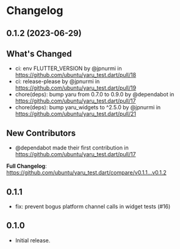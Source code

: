 # Changelog

## 0.1.2 (2023-06-29)

## What's Changed
* ci: env FLUTTER_VERSION by @jpnurmi in https://github.com/ubuntu/yaru_test.dart/pull/18
* ci: release-please by @jpnurmi in https://github.com/ubuntu/yaru_test.dart/pull/19
* chore(deps): bump yaru from 0.7.0 to 0.9.0 by @dependabot in https://github.com/ubuntu/yaru_test.dart/pull/17
* chore(deps): bump yaru_widgets to ^2.5.0 by @jpnurmi in https://github.com/ubuntu/yaru_test.dart/pull/21

## New Contributors
* @dependabot made their first contribution in https://github.com/ubuntu/yaru_test.dart/pull/17

**Full Changelog**: https://github.com/ubuntu/yaru_test.dart/compare/v0.1.1...v0.1.2

## 0.1.1

* fix: prevent bogus platform channel calls in widget tests (#16)

## 0.1.0

* Initial release.
